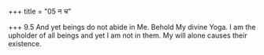 +++
title = "05 न च"

+++
9.5 And yet beings do not abide in Me. Behold My divine Yoga. I am the
upholder of all beings and yet I am not in them. My will alone causes
their existence.
